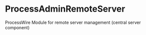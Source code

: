 # ProcessAdminRemoteServer
ProcessWire Module for remote server management (central server component)
